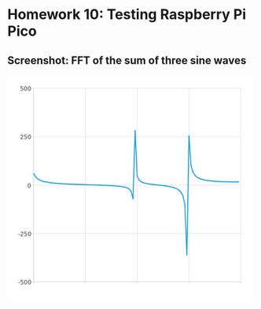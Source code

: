 # Homework 10: Testing Raspberry Pi Pico

## Screenshot: FFT of the sum of three sine waves

![FFT Screenshot](./Images/FFT.png)

